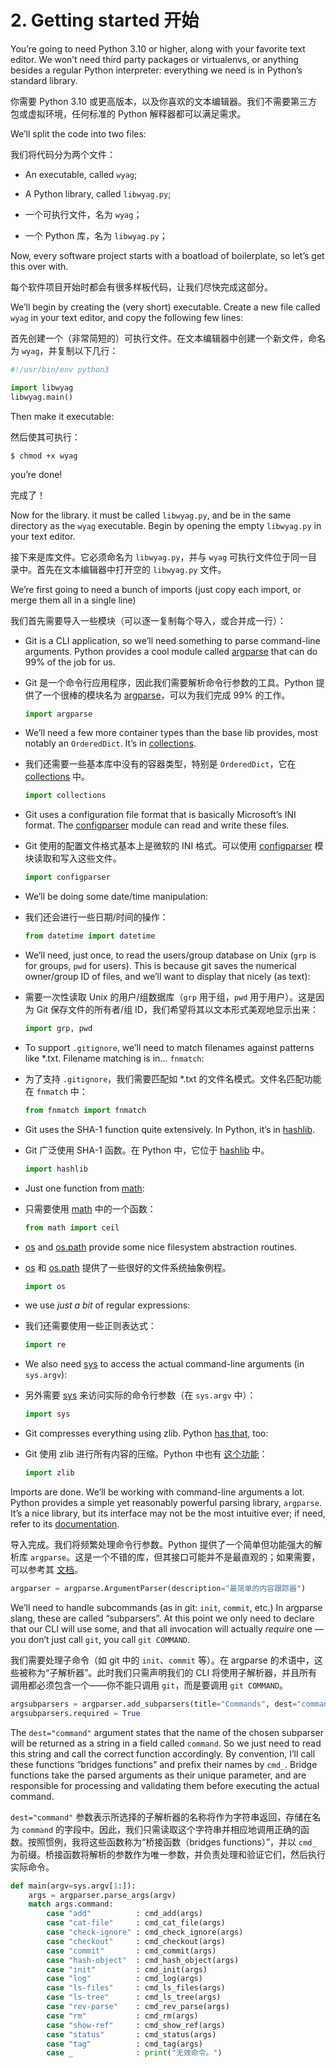# 2. Getting started 开始

You’re going to need Python 3.10 or higher, along with your favorite
text editor. We won’t need third party packages or virtualenvs, or
anything besides a regular Python interpreter: everything we need is in
Python’s standard library.

你需要 Python 3.10 或更高版本，以及你喜欢的文本编辑器。我们不需要第三方包或虚拟环境，任何标准的 Python 解释器都可以满足需求。

We’ll split the code into two files:

我们将代码分为两个文件：

  - An executable, called `wyag`;
  - A Python library, called `libwyag.py`;

  - 一个可执行文件，名为 `wyag`；
  - 一个 Python 库，名为 `libwyag.py`；

Now, every software project starts with a boatload of boilerplate, so
let’s get this over with.

每个软件项目开始时都会有很多样板代码，让我们尽快完成这部分。

We’ll begin by creating the (very short) executable. Create a new file
called `wyag` in your text editor, and copy the following few lines:

首先创建一个（非常简短的）可执行文件。在文本编辑器中创建一个新文件，命名为 `wyag`，并复制以下几行：

```python
#!/usr/bin/env python3

import libwyag
libwyag.main()
```

Then make it executable:

然后使其可执行：

``` shell
$ chmod +x wyag
```

you’re done\!

完成了！

Now for the library. it must be called `libwyag.py`, and be in the same
directory as the `wyag` executable. Begin by opening the empty
`libwyag.py` in your text editor.

接下来是库文件。它必须命名为 `libwyag.py`，并与 `wyag` 可执行文件位于同一目录中。首先在文本编辑器中打开空的 `libwyag.py` 文件。

We’re first going to need a bunch of imports (just copy each import, or
merge them all in a single line)

我们首先需要导入一些模块（可以逐一复制每个导入，或合并成一行）：

  - Git is a CLI application, so we’ll need something to parse
    command-line arguments. Python provides a cool module called
    [argparse](https://docs.python.org/3/library/argparse.html) that can
    do 99% of the job for us.


  - Git 是一个命令行应用程序，因此我们需要解析命令行参数的工具。Python 提供了一个很棒的模块名为 [argparse](https://docs.python.org/3/library/argparse.html)，可以为我们完成 99% 的工作。

    ```python
    import argparse
    ```

  - We’ll need a few more container types than the base lib provides,
    most notably an `OrderedDict`. It’s in
    [collections](https://docs.python.org/3/library/collections.html#collections.OrderedDict).


  - 我们还需要一些基本库中没有的容器类型，特别是 `OrderedDict`，它在 [collections](https://docs.python.org/3/library/collections.html#collections.OrderedDict) 中。

    ```python
    import collections
    ```

  - Git uses a configuration file format that is basically Microsoft’s
    INI format. The
    [configparser](https://docs.python.org/3/library/configparser.html)
    module can read and write these files.

  - Git 使用的配置文件格式基本上是微软的 INI 格式。可以使用 [configparser](https://docs.python.org/3/library/configparser.html) 模块读取和写入这些文件。

    ```python
    import configparser
    ```

  - We’ll be doing some date/time manipulation:

  - 我们还会进行一些日期/时间的操作：

    ```python
    from datetime import datetime
    ```

  - We’ll need, just once, to read the users/group database on Unix
    (`grp` is for groups, `pwd` for users). This is because git saves
    the numerical owner/group ID of files, and we’ll want to display
    that nicely (as text):


  - 需要一次性读取 Unix 的用户/组数据库（`grp` 用于组，`pwd` 用于用户）。这是因为 Git 保存文件的所有者/组 ID，我们希望将其以文本形式美观地显示出来：

    ```python
    import grp, pwd
    ```

  - To support `.gitignore`, we’ll need to match filenames against
    patterns like \*.txt. Filename matching is in… `fnmatch`:

  - 为了支持 `.gitignore`，我们需要匹配如 \*.txt 的文件名模式。文件名匹配功能在 `fnmatch` 中：

    ```python
    from fnmatch import fnmatch
    ```

  - Git uses the SHA-1 function quite extensively. In Python, it’s in
    [hashlib](https://docs.python.org/3/library/hashlib.html).

  - Git 广泛使用 SHA-1 函数。在 Python 中，它位于 [hashlib](https://docs.python.org/3/library/hashlib.html) 中。

    ```python
    import hashlib
    ```

  - Just one function from
    [math](https://docs.python.org/3/library/math.html):

  - 只需要使用 [math](https://docs.python.org/3/library/math.html) 中的一个函数：

    ```python
    from math import ceil
    ```

  - [os](https://docs.python.org/3/library/os.html) and
    [os.path](https://docs.python.org/3/library/os.path.html) provide
    some nice filesystem abstraction routines.

  - [os](https://docs.python.org/3/library/os.html) 和 [os.path](https://docs.python.org/3/library/os.path.html) 提供了一些很好的文件系统抽象例程。

    ```python
    import os
    ```

  - we use *just a bit* of regular expressions:

  - 我们还需要使用一些正则表达式：

    ```python
    import re
    ```

  - We also need [sys](https://docs.python.org/3/library/sys.html) to
    access the actual command-line arguments (in `sys.argv`):

  - 另外需要 [sys](https://docs.python.org/3/library/sys.html) 来访问实际的命令行参数（在 `sys.argv` 中）：

    ```python
    import sys
    ```

  - Git compresses everything using zlib. Python [has
    that](https://docs.python.org/3/library/zlib.html), too:

  - Git 使用 zlib 进行所有内容的压缩。Python 中也有 [这个功能](https://docs.python.org/3/library/zlib.html)：

    ```python
    import zlib
    ```

Imports are done. We’ll be working with command-line arguments a lot.
Python provides a simple yet reasonably powerful parsing library,
`argparse`. It’s a nice library, but its interface may not be the most
intuitive ever; if need, refer to its
[documentation](https://docs.python.org/3/library/argparse.html).

导入完成。我们将频繁处理命令行参数。Python 提供了一个简单但功能强大的解析库 `argparse`。这是一个不错的库，但其接口可能并不是最直观的；如果需要，可以参考其 [文档](https://docs.python.org/3/library/argparse.html)。

```python
argparser = argparse.ArgumentParser(description="最简单的内容跟踪器")
```

We’ll need to handle subcommands (as in git: `init`, `commit`, etc.) In
argparse slang, these are called “subparsers”. At this point we only
need to declare that our CLI will use some, and that all invocation will
actually *require* one — you don’t just call `git`, you call `git
COMMAND`.

我们需要处理子命令（如 git 中的 `init`、`commit` 等）。在 argparse 的术语中，这些被称为“子解析器”。此时我们只需声明我们的 CLI 将使用子解析器，并且所有调用都必须包含一个——你不能只调用 `git`，而是要调用 `git COMMAND`。

```python
argsubparsers = argparser.add_subparsers(title="Commands", dest="command")
argsubparsers.required = True
```

The `dest="command"` argument states that the name of the chosen
subparser will be returned as a string in a field called `command`. So
we just need to read this string and call the correct function
accordingly. By convention, I’ll call these functions “bridges
functions” and prefix their names by `cmd_`. Bridge functions take the
parsed arguments as their unique parameter, and are responsible for
processing and validating them before executing the actual command.

`dest="command"` 参数表示所选择的子解析器的名称将作为字符串返回，存储在名为 `command` 的字段中。因此，我们只需读取这个字符串并相应地调用正确的函数。按照惯例，我将这些函数称为“桥接函数（bridges functions）”，并以 `cmd_` 为前缀。桥接函数将解析的参数作为唯一参数，并负责处理和验证它们，然后执行实际命令。

```python
def main(argv=sys.argv[1:]):
    args = argparser.parse_args(argv)
    match args.command:
        case "add"          : cmd_add(args)
        case "cat-file"     : cmd_cat_file(args)
        case "check-ignore" : cmd_check_ignore(args)
        case "checkout"     : cmd_checkout(args)
        case "commit"       : cmd_commit(args)
        case "hash-object"  : cmd_hash_object(args)
        case "init"         : cmd_init(args)
        case "log"          : cmd_log(args)
        case "ls-files"     : cmd_ls_files(args)
        case "ls-tree"      : cmd_ls_tree(args)
        case "rev-parse"    : cmd_rev_parse(args)
        case "rm"           : cmd_rm(args)
        case "show-ref"     : cmd_show_ref(args)
        case "status"       : cmd_status(args)
        case "tag"          : cmd_tag(args)
        case _              : print("无效命令。")
```

